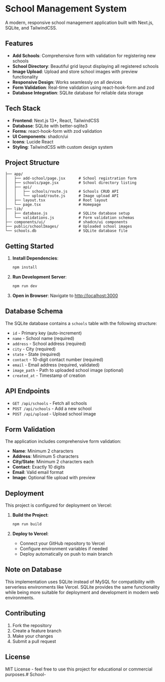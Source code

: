 # School Management System

A modern, responsive school management application built with Next.js, SQLite, and TailwindCSS.

## Features

- **Add Schools**: Comprehensive form with validation for registering new schools
- **School Directory**: Beautiful grid layout displaying all registered schools
- **Image Upload**: Upload and store school images with preview functionality
- **Responsive Design**: Works seamlessly on all devices
- **Form Validation**: Real-time validation using react-hook-form and zod
- **Database Integration**: SQLite database for reliable data storage

## Tech Stack

- **Frontend**: Next.js 13+, React, TailwindCSS
- **Database**: SQLite with better-sqlite3
- **Forms**: react-hook-form with zod validation
- **UI Components**: shadcn/ui
- **Icons**: Lucide React
- **Styling**: TailwindCSS with custom design system

## Project Structure

```
├── app/
│   ├── add-school/page.jsx      # School registration form
│   ├── schools/page.jsx         # School directory listing
│   ├── api/
│   │   ├── schools/route.js     # Schools CRUD API
│   │   └── upload/route.js      # Image upload API
│   ├── layout.tsx               # Root layout
│   └── page.tsx                 # Homepage
├── lib/
│   ├── database.js              # SQLite database setup
│   └── validations.js           # Form validation schemas
├── components/ui/               # shadcn/ui components
├── public/schoolImages/         # Uploaded school images
└── schools.db                   # SQLite database file
```

## Getting Started

1. **Install Dependencies**:
   ```bash
   npm install
   ```

2. **Run Development Server**:
   ```bash
   npm run dev
   ```

3. **Open in Browser**:
   Navigate to [http://localhost:3000](http://localhost:3000)

## Database Schema

The SQLite database contains a `schools` table with the following structure:

- `id` - Primary key (auto-increment)
- `name` - School name (required)
- `address` - School address (required)
- `city` - City (required)
- `state` - State (required)
- `contact` - 10-digit contact number (required)
- `email` - Email address (required, validated)
- `image_path` - Path to uploaded school image (optional)
- `created_at` - Timestamp of creation

## API Endpoints

- `GET /api/schools` - Fetch all schools
- `POST /api/schools` - Add a new school
- `POST /api/upload` - Upload school image

## Form Validation

The application includes comprehensive form validation:

- **Name**: Minimum 2 characters
- **Address**: Minimum 5 characters
- **City/State**: Minimum 2 characters each
- **Contact**: Exactly 10 digits
- **Email**: Valid email format
- **Image**: Optional file upload with preview

## Deployment

This project is configured for deployment on Vercel:

1. **Build the Project**:
   ```bash
   npm run build
   ```

2. **Deploy to Vercel**:
   - Connect your GitHub repository to Vercel
   - Configure environment variables if needed
   - Deploy automatically on push to main branch

## Note on Database

This implementation uses SQLite instead of MySQL for compatibility with serverless environments like Vercel. SQLite provides the same functionality while being more suitable for deployment and development in modern web environments.

## Contributing

1. Fork the repository
2. Create a feature branch
3. Make your changes
4. Submit a pull request

## License

MIT License - feel free to use this project for educational or commercial purposes.#   S c h o o l -  
 